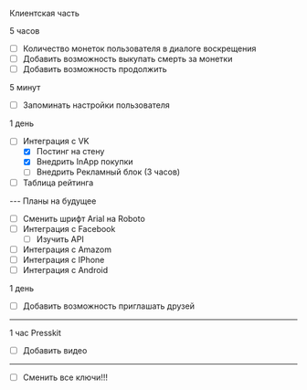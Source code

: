 Клиентская часть

5 часов
* [ ] Количество монеток пользователя в диалоге воскрещения
* [ ] Добавить возможность выкупать смерть за монетки
* [ ] Добавить возможность продолжить

5 минут
* [ ] Запоминать настройки пользователя

1 день
* [ ] Интеграция с VK
	* [x] Постинг на стену
	* [x] Внедрить InApp покупки
	* [ ] Внедрить Рекламный блок (3 часов)
	
* [ ] Таблица рейтинга

--- Планы на будущее
* [ ] Сменить шрифт Arial на Roboto
* [ ] Интеграция с Facebook
	* [ ] Изучить API

* [ ] Интеграция с Amazom
* [ ] Интеграция с IPhone
* [ ] Интеграция с Android

1 день
* [ ] Добавить возможность приглашать друзей

-----

1 час
Presskit
* [ ] Добавить видео

-----------------
* [ ] Сменить все ключи!!!